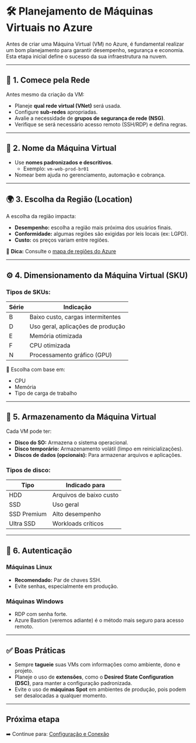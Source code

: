 # 🛠️ Planejamento de Máquinas Virtuais no Azure

Antes de criar uma Máquina Virtual (VM) no Azure, é fundamental realizar um bom planejamento para garantir desempenho, segurança e economia. Esta etapa inicial define o sucesso da sua infraestrutura na nuvem.

---

## 🧭 1. Comece pela Rede

Antes mesmo da criação da VM:

- Planeje **qual rede virtual (VNet)** será usada.
- Configure **sub-redes** apropriadas.
- Avalie a necessidade de **grupos de segurança de rede (NSG)**.
- Verifique se será necessário acesso remoto (SSH/RDP) e defina regras.

---

## 🧾 2. Nome da Máquina Virtual

- Use **nomes padronizados e descritivos**.
  - Exemplo: `vm-web-prod-br01`
- Nomear bem ajuda no gerenciamento, automação e cobrança.

---

## 🌍 3. Escolha da Região (Location)

A escolha da região impacta:

- **Desempenho:** escolha a região mais próxima dos usuários finais.
- **Conformidade:** algumas regiões são exigidas por leis locais (ex: LGPD).
- **Custo:** os preços variam entre regiões.

📍 **Dica:** Consulte o [mapa de regiões do Azure](https://azure.microsoft.com/pt-br/explore/global-infrastructure/geographies/)

---

## ⚙️ 4. Dimensionamento da Máquina Virtual (SKU)

### Tipos de SKUs:

| Série | Indicação |
|-------|-----------|
| B     | Baixo custo, cargas intermitentes |
| D     | Uso geral, aplicações de produção |
| E     | Memória otimizada |
| F     | CPU otimizada |
| N     | Processamento gráfico (GPU) |

📌 Escolha com base em:
- CPU
- Memória
- Tipo de carga de trabalho

---

## 💽 5. Armazenamento da Máquina Virtual

Cada VM pode ter:

- **Disco do SO:** Armazena o sistema operacional.
- **Disco temporário:** Armazenamento volátil (limpo em reinicializações).
- **Discos de dados (opcionais):** Para armazenar arquivos e aplicações.

### Tipos de disco:

| Tipo        | Indicado para           |
|-------------|--------------------------|
| HDD         | Arquivos de baixo custo |
| SSD         | Uso geral               |
| SSD Premium | Alto desempenho         |
| Ultra SSD   | Workloads críticos      |

---

## 🔐 6. Autenticação

### Máquinas Linux
- **Recomendado:** Par de chaves SSH.
- Evite senhas, especialmente em produção.

### Máquinas Windows
- RDP com senha forte.
- Azure Bastion (veremos adiante) é o método mais seguro para acesso remoto.

---

## ✅ Boas Práticas

- Sempre **tagueie** suas VMs com informações como ambiente, dono e projeto.
- Planeje o uso de **extensões**, como o **Desired State Configuration (DSC)**, para manter a configuração padronizada.
- Evite o uso de **máquinas Spot** em ambientes de produção, pois podem ser desalocadas a qualquer momento.

---

## Próxima etapa

➡️ Continue para: [Configuração e Conexão](3-configuracao-e-conexao.md)
